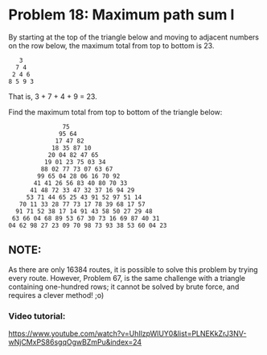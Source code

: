 # Problem 18: Maximum path sum I

By starting at the top of the triangle below and moving to adjacent numbers on the row below, the maximum total from top to bottom is 23.

       3
      7 4
     2 4 6
    8 5 9 3

That is, 3 + 7 + 4 + 9 = 23.

Find the maximum total from top to bottom of the triangle below:
    
                   75
                  95 64
                 17 47 82
                18 35 87 10
               20 04 82 47 65
              19 01 23 75 03 34
             88 02 77 73 07 63 67
            99 65 04 28 06 16 70 92
           41 41 26 56 83 40 80 70 33
          41 48 72 33 47 32 37 16 94 29
         53 71 44 65 25 43 91 52 97 51 14
       70 11 33 28 77 73 17 78 39 68 17 57
      91 71 52 38 17 14 91 43 58 50 27 29 48
     63 66 04 68 89 53 67 30 73 16 69 87 40 31
    04 62 98 27 23 09 70 98 73 93 38 53 60 04 23

## NOTE: 
As there are only 16384 routes, it is possible to solve this problem by trying every route. 
However, Problem 67, is the same challenge with a triangle containing one-hundred rows; it cannot be solved by brute force, and requires a clever method! ;o)

### Video tutorial: 
https://www.youtube.com/watch?v=UhIlzpWlUY0&list=PLNEKkZrJ3NV-wNjCMxPS86sgqOgwBZmPu&index=24
